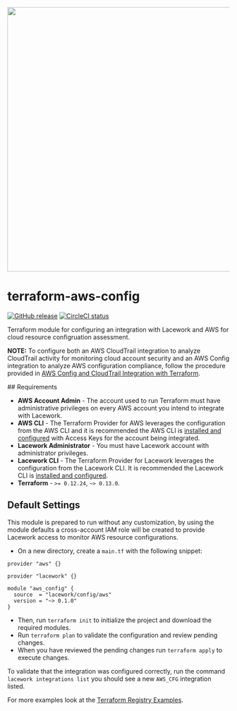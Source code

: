 <a href="https://lacework.com"><img src="https://techally-content.s3-us-west-1.amazonaws.com/public-content/lacework_logo_full.png" width="600"></a>

# terraform-aws-config

[![GitHub release](https://img.shields.io/github/release/lacework/terraform-aws-config.svg)](https://github.com/lacework/terraform-aws-config/releases/)
[![CircleCI status](https://circleci.com/gh/lacework/terraform-aws-config.svg?style=shield)](https://circleci.com/gh/lacework/terraform-aws-config)

Terraform module for configuring an integration with Lacework and AWS for cloud resource configruation assessment.

**NOTE:** To configure both an AWS CloudTrail integration to analyze CloudTrail activity for monitoring cloud account
security and an AWS Config integration to analyze AWS configuration compliance, follow the procedure provided in
[AWS Config and CloudTrail Integration with Terraform](https://support.lacework.com/hc/en-us/articles/360057092034-AWS-Config-and-CloudTrail-Integration-with-Terraform).

## Requirements

* **AWS Account Admin** - The account used to run Terraform must have administrative privileges on every AWS account
you intend to integrate with Lacework.
* **AWS CLI** - The Terraform Provider for AWS leverages the configuration from the AWS CLI and it is recommended the
AWS CLI is [installed and configured](https://docs.aws.amazon.com/cli/latest/userguide/cli-chap-install.html) with Access
Keys for the account being integrated.
* **Lacework Administrator** - You must have Lacework account with administrator privileges.
* **Lacework CLI** - The Terraform Provider for Lacework leverages the configuration from the Lacework CLI. It is recommended the Lacework CLI is [installed and configured](https://github.com/lacework/go-sdk/wiki/CLI-Documentation#configuration).
* **Terraform** - `>= 0.12.24`, `~> 0.13.0`.


## Default Settings

This module is prepared to run without any customization, by using the module defaults a cross-account IAM role will
be created to provide Lacework access to monitor AWS resource configurations.

* On a new directory, create a `main.tf` with the following snippet:

```hcl
provider "aws" {}

provider "lacework" {}

module "aws_config" {
  source  = "lacework/config/aws"
  version = "~> 0.1.0"
}
```

* Then, run `terraform init` to initialize the project and download the required modules.
* Run `terraform plan` to validate the configuration and review pending changes.
* When you have reviewed the pending changes run `terraform apply` to execute changes.

To validate that the integration was configured correctly, run the command
`lacework integrations list` you should see a new `AWS_CFG` integration listed.

For more examples look at the [Terraform Registry Examples](https://registry.terraform.io/modules/lacework/config/aws/latest).
